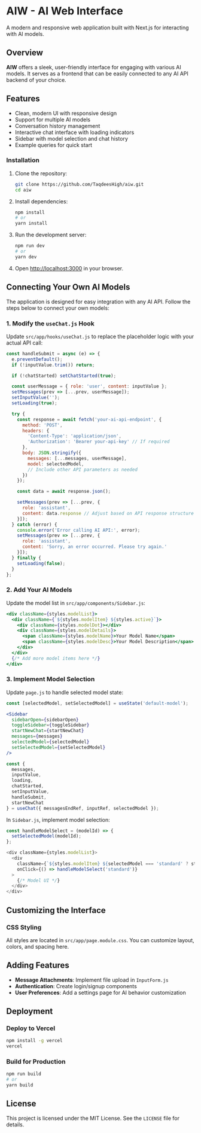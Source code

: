 # AIW - AI Web Interface

A modern and responsive web application built with Next.js for interacting with AI models.

## Overview

**AIW** offers a sleek, user-friendly interface for engaging with various AI models. It serves as a frontend that can be easily connected to any AI API backend of your choice.

## Features

* Clean, modern UI with responsive design
* Support for multiple AI models
* Conversation history management
* Interactive chat interface with loading indicators
* Sidebar with model selection and chat history
* Example queries for quick start

### Installation

1. Clone the repository:

   ```bash
   git clone https://github.com/TaqdeesHigh/aiw.git
   cd aiw
   ```

2. Install dependencies:

   ```bash
   npm install
   # or
   yarn install
   ```

3. Run the development server:

   ```bash
   npm run dev
   # or
   yarn dev
   ```

4. Open [http://localhost:3000](http://localhost:3000) in your browser.

## Connecting Your Own AI Models

The application is designed for easy integration with any AI API. Follow the steps below to connect your own models:

### 1. Modify the `useChat.js` Hook

Update `src/app/hooks/useChat.js` to replace the placeholder logic with your actual API call:

```js
const handleSubmit = async (e) => {
  e.preventDefault();
  if (!inputValue.trim()) return;

  if (!chatStarted) setChatStarted(true);

  const userMessage = { role: 'user', content: inputValue };
  setMessages(prev => [...prev, userMessage]);
  setInputValue('');
  setLoading(true);

  try {
    const response = await fetch('your-ai-api-endpoint', {
      method: 'POST',
      headers: {
        'Content-Type': 'application/json',
        'Authorization': 'Bearer your-api-key' // If required
      },
      body: JSON.stringify({
        messages: [...messages, userMessage],
        model: selectedModel,
        // Include other API parameters as needed
      })
    });

    const data = await response.json();

    setMessages(prev => [...prev, {
      role: 'assistant',
      content: data.response // Adjust based on API response structure
    }]);
  } catch (error) {
    console.error('Error calling AI API:', error);
    setMessages(prev => [...prev, {
      role: 'assistant',
      content: 'Sorry, an error occurred. Please try again.'
    }]);
  } finally {
    setLoading(false);
  }
};
```

### 2. Add Your AI Models

Update the model list in `src/app/components/Sidebar.js`:

```jsx
<div className={styles.modelList}>
  <div className={`${styles.modelItem} ${styles.active}`}>
    <div className={styles.modelDot}></div>
    <div className={styles.modelDetails}>
      <span className={styles.modelName}>Your Model Name</span>
      <span className={styles.modelDesc}>Your Model Description</span>
    </div>
  </div>
  {/* Add more model items here */}
</div>
```

### 3. Implement Model Selection

Update `page.js` to handle selected model state:

```jsx
const [selectedModel, setSelectedModel] = useState('default-model');

<Sidebar
  sidebarOpen={sidebarOpen}
  toggleSidebar={toggleSidebar}
  startNewChat={startNewChat}
  messages={messages}
  selectedModel={selectedModel}
  setSelectedModel={setSelectedModel}
/>

const {
  messages,
  inputValue,
  loading,
  chatStarted,
  setInputValue,
  handleSubmit,
  startNewChat
} = useChat({ messagesEndRef, inputRef, selectedModel });
```

In `Sidebar.js`, implement model selection:

```js
const handleModelSelect = (modelId) => {
  setSelectedModel(modelId);
};

<div className={styles.modelList}>
  <div
    className={`${styles.modelItem} ${selectedModel === 'standard' ? styles.active : ''}`}
    onClick={() => handleModelSelect('standard')}
  >
    {/* Model UI */}
  </div>
</div>
```

## Customizing the Interface

### CSS Styling

All styles are located in `src/app/page.module.css`. You can customize layout, colors, and spacing here.

## Adding Features

* **Message Attachments**: Implement file upload in `InputForm.js`
* **Authentication**: Create login/signup components
* **User Preferences**: Add a settings page for AI behavior customization

## Deployment

### Deploy to Vercel

```bash
npm install -g vercel
vercel
```

### Build for Production

```bash
npm run build
# or
yarn build
```

## License

This project is licensed under the MIT License. See the `LICENSE` file for details.
